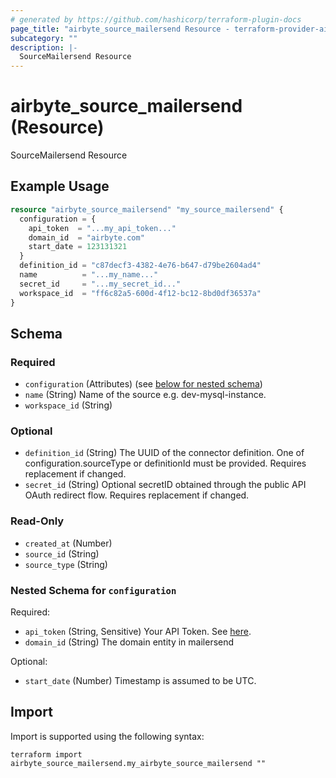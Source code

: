 ```yaml
---
# generated by https://github.com/hashicorp/terraform-plugin-docs
page_title: "airbyte_source_mailersend Resource - terraform-provider-airbyte"
subcategory: ""
description: |-
  SourceMailersend Resource
---
```


# airbyte_source_mailersend (Resource)

SourceMailersend Resource

## Example Usage

```terraform
resource "airbyte_source_mailersend" "my_source_mailersend" {
  configuration = {
    api_token  = "...my_api_token..."
    domain_id  = "airbyte.com"
    start_date = 123131321
  }
  definition_id = "c87decf3-4382-4e76-b647-d79be2604ad4"
  name          = "...my_name..."
  secret_id     = "...my_secret_id..."
  workspace_id  = "ff6c82a5-600d-4f12-bc12-8bd0df36537a"
}
```

<!-- schema generated by tfplugindocs -->
## Schema

### Required

- `configuration` (Attributes) (see [below for nested schema](#nestedatt--configuration))
- `name` (String) Name of the source e.g. dev-mysql-instance.
- `workspace_id` (String)

### Optional

- `definition_id` (String) The UUID of the connector definition. One of configuration.sourceType or definitionId must be provided. Requires replacement if changed.
- `secret_id` (String) Optional secretID obtained through the public API OAuth redirect flow. Requires replacement if changed.

### Read-Only

- `created_at` (Number)
- `source_id` (String)
- `source_type` (String)

<a id="nestedatt--configuration"></a>
### Nested Schema for `configuration`

Required:

- `api_token` (String, Sensitive) Your API Token. See <a href="https://www.mailersend.com/help/managing-api-tokens">here</a>.
- `domain_id` (String) The domain entity in mailersend

Optional:

- `start_date` (Number) Timestamp is assumed to be UTC.

## Import

Import is supported using the following syntax:

```shell
terraform import airbyte_source_mailersend.my_airbyte_source_mailersend ""
```
